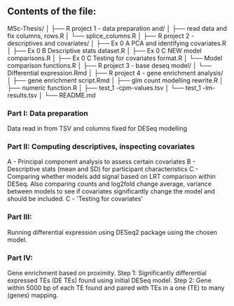 ## Contents of the file:

MSc-Thesis/
│
├── R project 1 - data preparation and/
│   ├── read data and fix columns, rows.R
│   └── splice_columns.R
│
├── R project 2 - descriptives and covariates/
│   ├── Ex 0 A PCA and identifying covariates.R
│   ├── Ex 0 B Descriptive stats dataset.R
│   ├── Ex 0 C NEW model comparisons.R
│   ├── Ex 0 C Testing for covariates format.R
│   └── Model comparison functions.R
│
├── R project 3 - base deseq model/
│   └── Differential expression.Rmd
│
├── R project 4 - gene enrichment analysis/
│   ├── gene enrichment script.Rmd
│   ├── glm count modelling rewrite.R
│   ├── numeric function.R
│   ├── test_1 -cpm-values.tsv
│   └── test_1 -lm-results.tsv
│
└── README.md


### Part I: Data preparation
Data read in from TSV and columns fixed for DESeq modelling

### Part II: Computing descriptives, inspecting covariates
A - Principal component analysis to assess certain covariates
B - Descriptive stats (mean and SD) for participant characteristics
C - Comparing whether models add signal based on LRT comparison within DESeq. Also comparing counts and log2fold change average, variance between models to see if covariates significantly change the model and should be included.
C - 'Testing for covariates'

### Part III:
Running differential expression using DESeq2 package using the chosen model.

### Part IV:
Gene enrichment based on proximity.
Step 1: Significantly differential expressed TEs (DE TEs) found using initial DESeq model. 
Step 2: Gene within 5000 bp of each TE found and paired with TEs in a one (TE) to many (genes) mapping.


